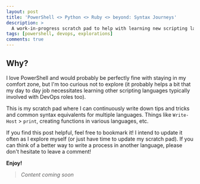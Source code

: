 ```yaml
---
layout: post
title: 'PowerShell <> Python <> Ruby <> beyond: Syntax Journeys'
description: >
  A work-in-progress scratch pad to help with learning new scripting languages
tags: [powershell, devops, explorations]
comments: true
---
```


## Why?

I love PowerShell and would probably be perfectly fine with staying in my comfort zone, but I'm too curious not to explore (it probably helps a bit that my day to day job necessitates learning other scripting languages typically involved with DevOps roles too).

This is my scratch pad where I can continuously write down tips and tricks and common syntax equivalents for multiple languages. Things like `Write-Host` > `print`, creating functions in various languages, etc.

If you find this post helpful, feel free to bookmark it! I intend to update it often as I explore myself (or just have time to update my scratch pad). If you can think of a better way to write a process in another language, please don't hesitate to leave a comment!

**Enjoy!**

> _Content coming soon_